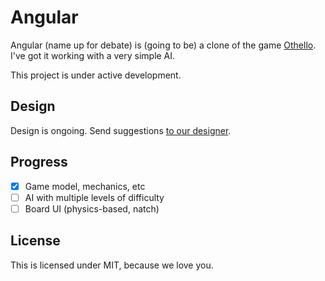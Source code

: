Angular
=======

Angular (name up for debate) is (going to be) a clone of the game [Othello](http://en.wikipedia.org/wiki/Reversi). I've got it working with a very simple AI. 

This project is under active development. 

Design
----------------

Design is ongoing. Send suggestions [to our designer](http://twitter.com/ashleykrista).

Progress
----------------

- [x] Game model, mechanics, etc
- [ ] AI with multiple levels of difficulty
- [ ] Board UI (physics-based, natch)

License
----------------

This is licensed under MIT, because we love you. 
